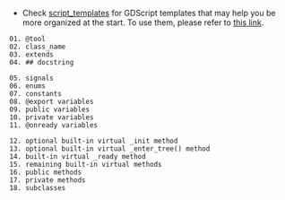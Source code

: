 - Check [script_templates](https://github.com/VinhPhmCng/GodotStylePlugin/tree/main/script_templates) for GDScript templates that may help you be more organized at the start. To use them, please refer to [this link](https://docs.godotengine.org/en/stable/tutorials/scripting/creating_script_templates.html).
 
```gdscript
01. @tool
02. class_name
03. extends
04. ## docstring

05. signals
06. enums
07. constants
08. @export variables
09. public variables
10. private variables
11. @onready variables

12. optional built-in virtual _init method
13. optional built-in virtual _enter_tree() method
14. built-in virtual _ready method
15. remaining built-in virtual methods
16. public methods
17. private methods
18. subclasses
```

